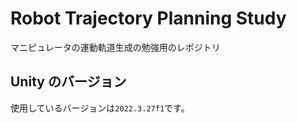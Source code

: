 
# Robot Trajectory Planning Study

マニピュレータの運動軌道生成の勉強用のレポジトリ

## Unity のバージョン

使用しているバージョンは`2022.3.27f1`です。
